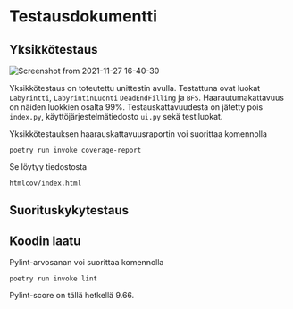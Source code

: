 # Testausdokumentti

## Yksikkötestaus

![Screenshot from 2021-11-27 16-40-30](https://user-images.githubusercontent.com/75749790/143687531-7b10bd7e-264a-45d7-a59e-9bdc6838bfda.png)

Yksikkötestaus on toteutettu unittestin avulla. Testattuna ovat luokat `Labyrintti`, `LabyrintinLuonti` `DeadEndFilling` ja `BFS`. Haarautumakattavuus on näiden luokkien osalta 99%.
Testauskattavuudesta on jätetty pois `index.py`, käyttöjärjestelmätiedosto `ui.py` sekä testiluokat.

Yksikkötestauksen haarauskattavuusraportin voi suorittaa komennolla 
```
poetry run invoke coverage-report
```

Se löytyy tiedostosta 
```
htmlcov/index.html
```

## Suorituskykytestaus


## Koodin laatu

Pylint-arvosanan voi suorittaa komennolla
```
poetry run invoke lint
```

Pylint-score on tällä hetkellä 9.66.
